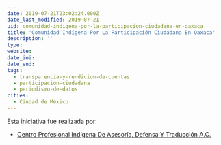 ```yaml
---
date: 2019-07-21T23:02:24.000Z
date_last_modified: 2019-07-21
uid: comunidad-indigena-por-la-participacion-ciudadana-en-oaxaca
title: 'Comunidad Indígena Por La Participación Ciudadana En Oaxaca'
description: ''
type: 
website: 
date_ini: 
date_end: 
tags:
  - transparencia-y-rendicion-de-cuentas
  - participación-ciudadana
  - periodismo-de-datos
cities: 
  - Ciudad de México
---
```


Esta iniciativa fue realizada por:

- [Centro Profesional Indígena De Asesoría, Defensa Y Traducción A.C.](/organizaciones/centro-profesional-indigena-de-asesoria-defensa-y-traduccion-a-c)
